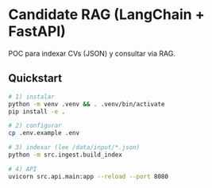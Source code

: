# Candidate RAG (LangChain + FastAPI)

POC para indexar CVs (JSON) y consultar via RAG.

## Quickstart
```bash
# 1) instalar
python -m venv .venv && . .venv/bin/activate
pip install -e .

# 2) configurar
cp .env.example .env

# 3) indexar (lee /data/input/*.json)
python -m src.ingest.build_index

# 4) API
uvicorn src.api.main:app --reload --port 8080
